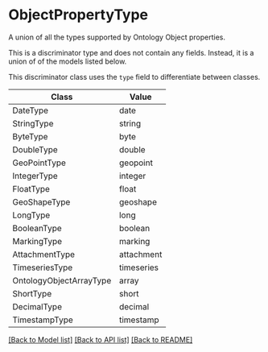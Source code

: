 # ObjectPropertyType

A union of all the types supported by Ontology Object properties.


This is a discriminator type and does not contain any fields. Instead, it is a union
of of the models listed below.

This discriminator class uses the `type` field to differentiate between classes.

| Class | Value
| ------------ | -------------
DateType | date
StringType | string
ByteType | byte
DoubleType | double
GeoPointType | geopoint
IntegerType | integer
FloatType | float
GeoShapeType | geoshape
LongType | long
BooleanType | boolean
MarkingType | marking
AttachmentType | attachment
TimeseriesType | timeseries
OntologyObjectArrayType | array
ShortType | short
DecimalType | decimal
TimestampType | timestamp


[[Back to Model list]](../../../../README.md#models-v2-link) [[Back to API list]](../../../../README.md#apis-v2-link) [[Back to README]](../../../../README.md)
